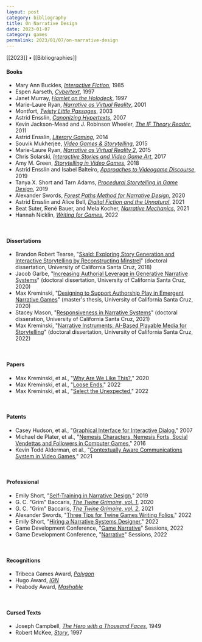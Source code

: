 ```yaml
---
layout: post
category: bibliography
title: On Narrative Design
date: 2023-01-07
category: games
permalink: 2023/01/07/on-narrative-design
---
```


[[2023]] • [[Bibliographies]]

#### Books

* Mary Ann Buckles, [*Interactive Fiction*](https://archive.org/details/maryannbuckles), 1985
* Espen Aarseth, [*Cybertext*](https://www.press.jhu.edu/books/title/1398/cybertext), 1997
* Janet Murray, [*Hamlet on the Holodeck*](https://mitpress.mit.edu/9780262533485/hamlet-on-the-holodeck/), 1997
* Marie-Laure Ryan, [*Narrative as Virtual Reality*](https://books.google.ca/books/about/Narrative_as_Virtual_Reality.html?id=cjAWAQAAIAAJ), 2001
* Montfort, [*Twisty Little Passages*](https://mitpress.mit.edu/9780262633185/twisty-little-passages/), 2003
* Astrid Ensslin, [*Canonizing Hypertexts*](https://www.bloomsbury.com/us/canonizing-hypertext-9780826495587/), 2007
* Kevin Jackson-Mead and J. Robinson Wheeler, [*The IF Theory Reader*](https://www.ifwiki.org/IF_Theory_Reader), 2011
* Astrid Ensslin, [*Literary Gaming*](https://mitpress.mit.edu/9780262027151/literary-gaming/), 2014
* Souvik Mukherjee, [*Video Games & Storytelling*](https://link.springer.com/book/10.1057/9781137525055), 2015
* Marie-Laure Ryan, [*Narrative as Virtual Reality 2*](https://www.press.jhu.edu/books/title/11170/narrative-virtual-reality-2), 2015
* Chris Solarski, [*Interactive Stories and Video Game Art*](https://www.taylorfrancis.com/books/mono/10.1201/b21636/interactive-stories-video-game-art-chris-solarski), 2017
* Amy M. Green, [*Storytelling in Video Games*](https://mcfarlandbooks.com/product/storytelling-in-video-games/), 2018
* Astrid Ensslin and Isabel Balteiro, [*Approaches to Videogame Discourse*](https://www.bloomsbury.com/ca/approaches-to-videogame-discourse-9781501338465/), 2019
* Tanya X. Short and Tarn Adams, [*Procedural Storytelling in Game Design*](https://www.routledge.com/Procedural-Storytelling-in-Game-Design/Short-Adams/p/book/9781138595309), 2019
* Alexander Swords, [*Forest Paths Method for Narrative Design*](https://swordsnarrative.itch.io/forest-paths-method-for-narrative-design), 2020
* Astrid Ensslin and Alice Bell, [*Digital Fiction and the Unnatural*](https://ohiostatepress.org/books/titles/9780814214565.html), 2021
* Beat Suter, René Bauer, and Mela Kocher, [*Narrative Mechanics*](https://cup.columbia.edu/book/narrative-mechanics/9783837653458), 2021
* Hannah Nicklin, [*Writing for Games*](https://www.routledge.com/Writing-for-Games-Theory-and-Practice/Nicklin/p/book/9781032023052), 2022

<br>


#### Dissertations

* Brandon Robert Tearse, "[Skald: Exploring Story Generation and Interactive Storytelling by Reconstructing Minstrel](https://escholarship.org/uc/item/6fs4p11v)" (doctoral dissertation, University of California Santa Cruz, 2018)
* Jacob Garbe, "[Increasing Authorial Leverage in Generative Narrative Systems](https://escholarship.org/uc/item/4dq8w2g9)" (doctoral dissertation, University of California Santa Cruz, 2020)
* Max Kreminski, "[Designing to Support Authorship Play in Emergent Narrative Games](https://escholarship.org/uc/item/47n0221v)" (master's thesis, University of California Santa Cruz, 2020)
* Stacey Mason, "[Responsiveness in Narrative Systems](https://escholarship.org/uc/item/9gq229h4)" (doctoral disseration, University of California Santa Cruz, 2021)
* Max Kreminski, "[Narrative Instruments: AI-Based Playable Media for Storytelling](https://escholarship.org/uc/item/4vj649w6)" (doctoral dissertation, University of California Santa Cruz, 2022)

<br>


#### Papers

* Max Kreminski, et al., "[Why Are We Like This?](https://www.researchgate.net/publication/347834859_Why_Are_We_Like_This_The_AI_Architecture_of_a_Co-Creative_Storytelling_Game)," 2020
* Max Kreminski, et al., "[Loose Ends](https://www.researchgate.net/publication/364452776_Loose_Ends_A_Mixed-Initiative_Creative_Interface_for_Playful_Storytelling)," 2022
* Max Kreminski, et al., "[Select the Unexpected](https://www.researchgate.net/publication/365929507_Select_the_Unexpected_A_Statistical_Heuristic_for_Story_Sifting)," 2022

<br>


#### Patents

* Casey Hudson, et al., "[Graphical Interface for Interactive Dialog](https://patents.google.com/patent/US20070226648A1/en)," 2007
* Michael de Plater, et al., "[Nemesis Characters, Nemesis Forts, Social Vendettas and Followers in Computer Games](https://patents.google.com/patent/US20160279522A1/en)," 2016
* Kevin Todd Alderman, et al., "[Contextually Aware Communications System in Video Games](https://patents.google.com/patent/US11097189B2/en?oq=US11097189)," 2021

<br>


#### Professional

* Emily Short, "[Self-Training in Narrative Design](https://emshort.blog/2019/01/08/mailbag-self-training-in-narrative-design/)," 2019
* G. C. "Grim" Baccaris, [*The Twine Grimoire, vol. 1*](https://gcbaccaris.itch.io/grimoire-one), 2020
* G. C. "Grim" Baccaris, [*The Twine Grimoire, vol. 2*](https://gcbaccaris.itch.io/grimoire-two), 2021
* Alexander Swords, "[Three Tips for Twine Games Writing Folios](https://swordsnarrative.medium.com/three-tips-for-twine-games-writing-folios-81cd56780d8a)," 2022
* Emily Short, "[Hiring a Narrative Systems Designer](https://mobile.twitter.com/emshort/status/1510570309006639111)," 2022
* Game Development Conference, "[Game Narrative](https://schedule.gdconf.com/filter-type/topic/game-narrative)" Sessions, 2022
* Game Development Conference, "[Narrative](https://schedule.gdconf.com/search/narrative)" Sessions, 2022

<br>


#### Recognitions

* Tribeca Games Award, [*Polygon*](https://www.polygon.com/22422753/tribeca-film-festival-2021-sable-kena-bridge-of-spirits-game-award-rockstar-games)
* Hugo Award, [*IGN*](https://www.ign.com/articles/hades-makes-history-as-the-first-video-game-to-win-a-hugo-award)
* Peabody Award, [*Mashable*](https://mashable.com/article/peabody-award-interactive-storytelling-video-games)

<br>


#### Cursed Texts

* Joseph Campbell, [*The Hero with a Thousand Faces*](https://en.wikipedia.org/wiki/The_Hero_with_a_Thousand_Faces), 1949
* Robert McKee, [*Story*](https://www.harpercollins.ca/9780060391683/story/), 1997

<br>
